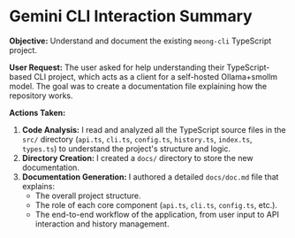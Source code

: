 # Gemini CLI Interaction Summary

**Objective:** Understand and document the existing `meong-cli` TypeScript project.

**User Request:** The user asked for help understanding their TypeScript-based CLI project, which acts as a client for a self-hosted Ollama+smollm model. The goal was to create a documentation file explaining how the repository works.

**Actions Taken:**

1.  **Code Analysis:** I read and analyzed all the TypeScript source files in the `src/` directory (`api.ts`, `cli.ts`, `config.ts`, `history.ts`, `index.ts`, `types.ts`) to understand the project's structure and logic.
2.  **Directory Creation:** I created a `docs/` directory to store the new documentation.
3.  **Documentation Generation:** I authored a detailed `docs/doc.md` file that explains:
    *   The overall project structure.
    *   The role of each core component (`api.ts`, `cli.ts`, `config.ts`, etc.).
    *   The end-to-end workflow of the application, from user input to API interaction and history management.
